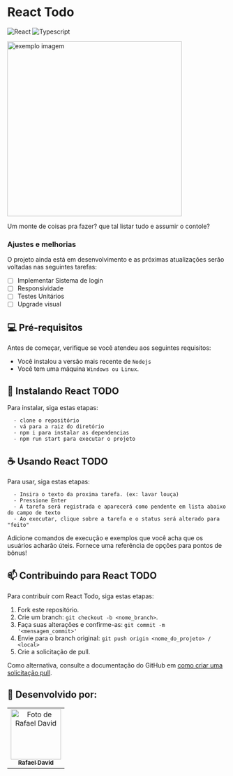 # React Todo

![React](https://img.shields.io/badge/React-20232A?style=for-the-badge&logo=react&logoColor=61DAFB)
![Typescript](https://img.shields.io/badge/TypeScript-007ACC?style=for-the-badge&logo=typescript&logoColor=white)


<img height=400 width=400 src="https://f005.backblazeb2.com/file/debbuggers/_5fb31048-ccbf-4d65-b573-8ec26fd23007.jpg" alt="exemplo imagem">

Um monte de coisas pra fazer? que tal listar tudo e assumir o contole?

### Ajustes e melhorias

O projeto ainda está em desenvolvimento e as próximas atualizações serão voltadas nas seguintes tarefas:

- [ ] Implementar Sistema de login
- [ ] Responsividade
- [ ] Testes Unitários
- [ ] Upgrade visual

## 💻 Pré-requisitos

Antes de começar, verifique se você atendeu aos seguintes requisitos:

* Você instalou a versão mais recente de `Nodejs`
* Você tem uma máquina `Windows ou Linux`.

## 🚀 Instalando React TODO

Para instalar, siga estas etapas:

```
  - clone o repositório
  - vá para a raiz do diretório
  - npm i para instalar as dependencias
  - npm run start para executar o projeto

```

## ☕ Usando React TODO

Para usar, siga estas etapas:

```
  - Insira o texto da proxima tarefa. (ex: lavar louça)
  - Pressione Enter
  - A tarefa será registrada e aparecerá como pendente em lista abaixo do campo de texto
  - Ao executar, clique sobre a tarefa e o status será alterado para "feito"
```

Adicione comandos de execução e exemplos que você acha que os usuários acharão úteis. Fornece uma referência de opções para pontos de bônus!

## 📫 Contribuindo para React TODO
Para contribuir com React Todo, siga estas etapas:

1. Fork este repositório.
2. Crie um branch: `git checkout -b <nome_branch>`.
3. Faça suas alterações e confirme-as: `git commit -m '<mensagem_commit>'`
4. Envie para o branch original: `git push origin <nome_do_projeto> / <local>`
5. Crie a solicitação de pull.

Como alternativa, consulte a documentação do GitHub em [como criar uma solicitação pull](https://help.github.com/en/github/collaborating-with-issues-and-pull-requests/creating-a-pull-request).

## 🤝 Desenvolvido por:

<table>
  <tr>
    <td align="center">
      <a href="#">
        <img src="https://avatars.githubusercontent.com/u/60834135" alt="Foto de Rafael David" width=115><br>
        <sub>
          <b>Rafael David</b>
        </sub>
      </a>
    </td>
  </tr>
</table>

